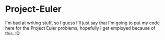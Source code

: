 Project-Euler
=============

I'm bad at writing 
stuff, so I guess I'll 
just say that I'm going 
to put my code here 
for the Project Euler 
problems, hopefully I 
get employed because of this. :D
